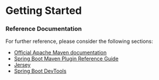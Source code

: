 # Getting Started

### Reference Documentation
For further reference, please consider the following sections:

* [Official Apache Maven documentation](https://maven.apache.org/guides/index.html)
* [Spring Boot Maven Plugin Reference Guide](https://docs.spring.io/spring-boot/docs/2.2.4.RELEASE/maven-plugin/)
* [Jersey](https://docs.spring.io/spring-boot/docs/2.2.4.RELEASE/reference/htmlsingle/#boot-features-jersey)
* [Spring Boot DevTools](https://docs.spring.io/spring-boot/docs/2.2.4.RELEASE/reference/htmlsingle/#using-boot-devtools)


